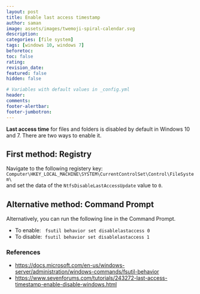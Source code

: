 ```yaml
---
layout: post
title: Enable last access timestamp
author: saman
image: assets/images/twemoji-spiral-calendar.svg
description: 
categories: [file system]
tags: [windows 10, windows 7]
beforetoc: 
toc: false
rating: 
revision_date: 
featured: false
hidden: false

# Variables with default values in _config.yml
header: 
comments: 
footer-alertbar: 
footer-jumbotron: 
---
```

**Last access time** for files and folders is disabled by default in Windows 10 and 7. There are two ways to enable it.

## First method: Registry
Navigate to the following registery key:  
`Computer\HKEY_LOCAL_MACHINE\SYSTEM\CurrentControlSet\Control\FileSystem\`  
and set the data of the `NtfsDisableLastAccessUpdate` value to `0`.

## Alternative method: Command Prompt
Alternatively, you can run the following line in the Command Prompt.
- To enable: &nbsp; `fsutil behavior set disablelastaccess 0`
- To disable:&nbsp; `fsutil behavior set disablelastaccess 1`

### References
- <https://docs.microsoft.com/en-us/windows-server/administration/windows-commands/fsutil-behavior>
- <https://www.sevenforums.com/tutorials/243272-last-access-timestamp-enable-disable-windows.html>
